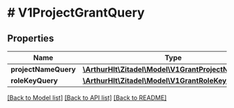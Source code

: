 # # V1ProjectGrantQuery

## Properties

Name | Type | Description | Notes
------------ | ------------- | ------------- | -------------
**projectNameQuery** | [**\ArthurHlt\Zitadel\Model\V1GrantProjectNameQuery**](V1GrantProjectNameQuery.md) |  | [optional]
**roleKeyQuery** | [**\ArthurHlt\Zitadel\Model\V1GrantRoleKeyQuery**](V1GrantRoleKeyQuery.md) |  | [optional]

[[Back to Model list]](../../README.md#models) [[Back to API list]](../../README.md#endpoints) [[Back to README]](../../README.md)
